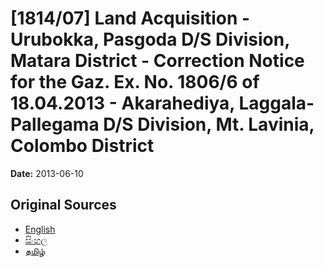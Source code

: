 # [1814/07] Land Acquisition - Urubokka, Pasgoda D/S Division, Matara District - Correction Notice for the Gaz. Ex. No. 1806/6 of 18.04.2013 - Akarahediya, Laggala-Pallegama D/S Division, Mt. Lavinia, Colombo District

**Date:** 2013-06-10

## Original Sources

- [English](https://documents.gov.lk/view/extra-gazettes/2013/6/1814-07_E.pdf)
- [සිංහල](https://documents.gov.lk/view/extra-gazettes/2013/6/1814-07_S.pdf)
- [தமிழ்](https://documents.gov.lk/view/extra-gazettes/2013/6/1814-07_T.pdf)
